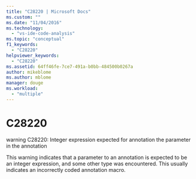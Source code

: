 ```yaml
---
title: "C28220 | Microsoft Docs"
ms.custom: ""
ms.date: "11/04/2016"
ms.technology: 
  - "vs-ide-code-analysis"
ms.topic: "conceptual"
f1_keywords: 
  - "C28220"
helpviewer_keywords: 
  - "C28220"
ms.assetid: 64ff46fe-7ce7-491a-b0bb-484500b0267a
author: mikeblome
ms.author: mblome
manager: douge
ms.workload: 
  - "multiple"
---
```

# C28220
warning C28220: Integer expression expected for annotation the parameter in the annotation  
  
 This warning indicates that a parameter to an annotation is expected to be an integer expression, and some other type was encountered. This usually indicates an incorrectly coded annotation macro.